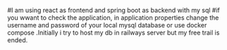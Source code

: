 #I am using react as frontend and spring boot as backend with my sql
#if you wwant to check the application, in application properties change the username and password of your local mysql database or use docker compose .Initially i try to host my db in railways server but my free trail is ended.
